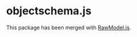 
# objectschema.js

This package has been merged with [RawModel.js](https://github.com/xpepermint/rawmodeljs).
